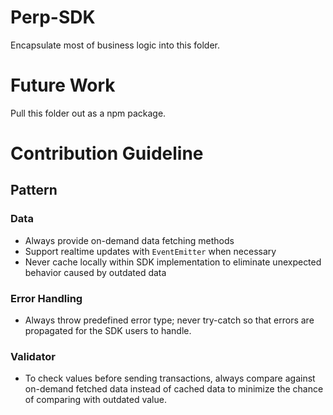 # Perp-SDK

Encapsulate most of business logic into this folder.

# Future Work

Pull this folder out as a npm package.

# Contribution Guideline

## Pattern

### Data

-   Always provide on-demand data fetching methods
-   Support realtime updates with `EventEmitter` when necessary
-   Never cache locally within SDK implementation to eliminate unexpected behavior caused by outdated data

### Error Handling

-   Always throw predefined error type; never try-catch so that errors are propagated for the SDK users to handle.

### Validator

-   To check values before sending transactions, always compare against on-demand fetched data instead of cached data to minimize the chance of comparing with outdated value.
